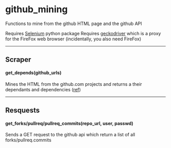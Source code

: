 # github_mining
Functions to mine from the github HTML page and the github API

Requires [Selenium](https://pypi.org/project/selenium/) python package
Requires [geckodriver](https://www.softwaretestinghelp.com/geckodriver-selenium-tutorial/) which is a proxy for the FireFox web browser (incidentally, you also need FireFox)

---

## Scraper

#### get_depends(github_urls)
Mines the HTML from the github.com projects and returns a their dependants and dependencies ([ref](https://help.github.com/en/articles/listing-the-projects-that-depend-on-a-repository))

---

## Resquests

#### get_forks/pullreq/pullreq_commits(repo_url, user, passwd)
Sends a GET request to the github api which return a list of all forks/pullreq.commits


